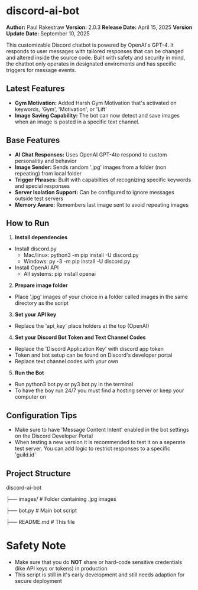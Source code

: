 # discord-ai-bot
**Author:** Paul Rakestraw
**Version:** 2.0.3
**Release Date:** April 15, 2025
**Version Update Date:** September 10, 2025

This customizable Discord chatbot is powered by OpenAI's GPT-4. It responds to user messages with tailored responses that can be changed and altered inside the source code. Built with safety and security in mind, the chatbot only operates in designated enviroments and has specific triggers for message events. 

## Latest Features 
- **Gym Motivation:** Added Harsh Gym Motivation that's activated on keywords, 'Gym', 'Motivation', or 'Lift'
- **Image Saving Capability:** The bot can now detect and save images when an image is posted in a specific text channel.
  
## Base Features 
- **AI Chat Responses:** Uses OpenAI GPT-4to respond to custom personalitiy and behavior
- **Image Sender:** Sends random '.jpg' images from a folder (non repeating) from local folder
- **Trigger Phrases:** Built with capabilties of recognizing specific keywords and special responses
- **Server Isolation Support:** Can be configured to ignore messages outside test servers
- **Memory Aware:** Remembers last image sent to avoid repeating images

## How to Run

1. **Install dependencies**

- Install discord.py
  - Mac/linux: python3 -m pip install -U discord.py
  - Windows: py -3 -m pip install -U discord.py
- Install OpenAI API
  - All systems: pip install openai

2. **Prepare image folder**

- Place '.jpg' images of your choice in a folder called images in the same directory as the script
  
3. **Set your API key**

- Replace the 'api_key' place holders at the top (OpenAI)

4. **Set your Discord Bot Token and Text Channel Codes**
   
- Replace the 'Discord Application Key' with discord app token
- Token and bot setup can be found on Discord's developer portal
- Replace text channel codes with your own 

5. **Run the Bot**

- Run python3 bot.py or py3 bot.py in the terminal
- To have the boy run 24/7 you must find a hosting server or keep your computer on

## Configuration Tips

- Make sure to have 'Message Content Intent' enabled in the bot settings on the Discord Developer Portal
- When testing a new version it is recommended to test it on a seperate test server. You can add logic to restrict responses to a specific 'guild.id'

## Project Structure
discord-ai-bot

├── images/               # Folder containing .jpg images

├── bot.py                # Main bot script

├── README.md             # This file


# Safety Note 
- Make sure that you do **NOT** share or hard-code sensitive credentials (like API keys or tokens) in production
- This script is still in it's early development and still needs adaption for secure deployment
 
